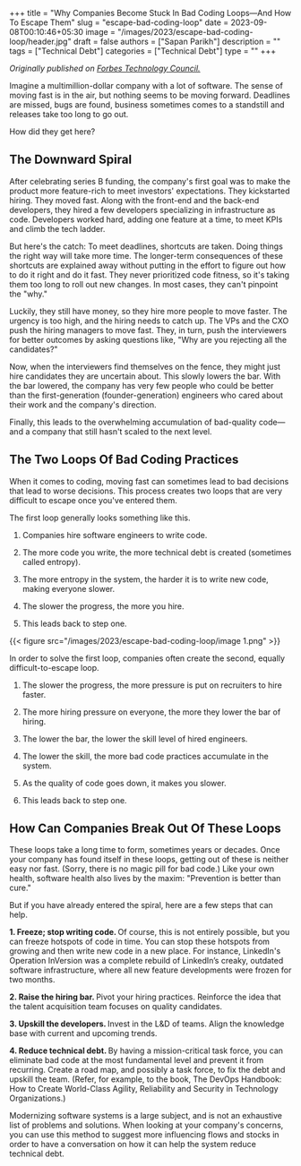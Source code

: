 +++
title = "Why Companies Become Stuck In Bad Coding Loops—And How To Escape Them"
slug = "escape-bad-coding-loop"
date = 2023-09-08T00:10:46+05:30
image = "/images/2023/escape-bad-coding-loop/header.jpg"
draft = false
authors = ["Sapan Parikh"]
description = ""
tags = ["Technical Debt"]
categories = ["Technical Debt"]
type = ""
+++

<i> Originally published on [Forbes Technology Council.](https://www.forbes.com/sites/forbestechcouncil/2023/07/25/why-companies-become-stuck-in-bad-coding-loops-and-how-to-escape-them/?utm_content=257995675&utm_medium=social&utm_source=linkedin&hss_channel=lcp-11075183&sh=579c75586808)</i>

Imagine a multimillion-dollar company with a lot of software. The sense of moving fast is in the air, but nothing seems to be moving forward. Deadlines are missed, bugs are found, business sometimes comes to a standstill and releases take too long to go out.

How did they get here?

## The Downward Spiral

After celebrating series B funding, the company's first goal was to make the product more feature-rich to meet investors' expectations. They kickstarted hiring. They moved fast. Along with the front-end and the back-end developers, they hired a few developers specializing in infrastructure as code. Developers worked hard, adding one feature at a time, to meet KPIs and climb the tech ladder.

But here's the catch: To meet deadlines, shortcuts are taken. Doing things the right way will take more time. The longer-term consequences of these shortcuts are explained away without putting in the effort to figure out how to do it right and do it fast. They never prioritized code fitness, so it's taking them too long to roll out new changes. In most cases, they can't pinpoint the "why."

Luckily, they still have money, so they hire more people to move faster. The urgency is too high, and the hiring needs to catch up. The VPs and the CXO push the hiring managers to move fast. They, in turn, push the interviewers for better outcomes by asking questions like, "Why are you rejecting all the candidates?"

Now, when the interviewers find themselves on the fence, they might just hire candidates they are uncertain about. This slowly lowers the bar. With the bar lowered, the company has very few people who could be better than the first-generation (founder-generation) engineers who cared about their work and the company's direction.

Finally, this leads to the overwhelming accumulation of bad-quality code—and a company that still hasn't scaled to the next level.

## The Two Loops Of Bad Coding Practices

When it comes to coding, moving fast can sometimes lead to bad decisions that lead to worse decisions. This process creates two loops that are very difficult to escape once you've entered them.

The first loop generally looks something like this.

1. Companies hire software engineers to write code.

2. The more code you write, the more technical debt is created (sometimes called entropy).

3. The more entropy in the system, the harder it is to write new code, making everyone slower.

4. The slower the progress, the more you hire.

5. This leads back to step one.

{{< figure src="/images/2023/escape-bad-coding-loop/image 1.png" >}}

In order to solve the first loop, companies often create the second, equally difficult-to-escape loop.

1. The slower the progress, the more pressure is put on recruiters to hire faster.

2. The more hiring pressure on everyone, the more they lower the bar of hiring.

3. The lower the bar, the lower the skill level of hired engineers.

4. The lower the skill, the more bad code practices accumulate in the system.

5. As the quality of code goes down, it makes you slower.

6. This leads back to step one.

## How Can Companies Break Out Of These Loops

These loops take a long time to form, sometimes years or decades. Once your company has found itself in these loops, getting out of these is neither easy nor fast. (Sorry, there is no magic pill for bad code.) Like your own health, software health also lives by the maxim: "Prevention is better than cure."

But if you have already entered the spiral, here are a few steps that can help.

<b> 1. Freeze; stop writing code. </b>Of course, this is not entirely possible, but you can freeze hotspots of code in time. You can stop these hotspots from growing and then write new code in a new place. For instance, LinkedIn's Operation InVersion was a complete rebuild of LinkedIn’s creaky, outdated software infrastructure, where all new feature developments were frozen for two months.

<b> 2. Raise the hiring bar. </b>Pivot your hiring practices. Reinforce the idea that the talent acquisition team focuses on quality candidates.

<b> 3. Upskill the developers. </b>Invest in the L&D of teams. Align the knowledge base with current and upcoming trends.

<b> 4. Reduce technical debt. </b>By having a mission-critical task force, you can eliminate bad code at the most fundamental level and prevent it from recurring. Create a road map, and possibly a task force, to fix the debt and upskill the team. (Refer, for example, to the book, The DevOps Handbook: How to Create World-Class Agility, Reliability and Security in Technology Organizations.)

Modernizing software systems is a large subject, and is not an exhaustive list of problems and solutions. When looking at your company's concerns, you can use this method to suggest more influencing flows and stocks in order to have a conversation on how it can help the system reduce technical debt.


